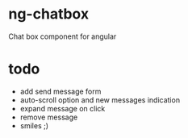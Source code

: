 # ng-chatbox
Chat box component for angular

# todo
* add send message form
* auto-scroll option and new messages indication
* expand message on click
* remove message
* smiles ;)